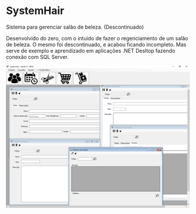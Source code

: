 # SystemHair
Sistema para gerenciar salão de beleza. (Descontinuado)


Desenvolvido do zero, com o intuido de fazer o regenciamento de um salão de beleza. O mesmo foi descontinuado, e acabou ficando incompleto.
Mas serve de exemplo e aprendizado em aplicações .NET Desltop fazendo conexão com SQL Server.


![SystemHair](https://github.com/GiovaniDaSilva/SystemHair/blob/main/SystemHair/Imagem.PNG)

